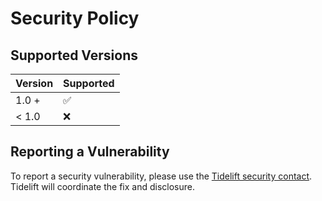 # Security Policy

## Supported Versions

| Version | Supported          |
| ------- | ------------------ |
| 1.0 +   | :white_check_mark: |
| < 1.0   | :x:                |

## Reporting a Vulnerability

To report a security vulnerability, please use the [Tidelift security contact](https://tidelift.com/security). Tidelift
will coordinate the fix and disclosure.

